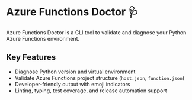 # Azure Functions Doctor 🩺

Azure Functions Doctor is a CLI tool to validate and diagnose your Python Azure Functions environment.

## Key Features

- Diagnose Python version and virtual environment
- Validate Azure Functions project structure (`host.json`, `function.json`)
- Developer-friendly output with emoji indicators
- Linting, typing, test coverage, and release automation support
